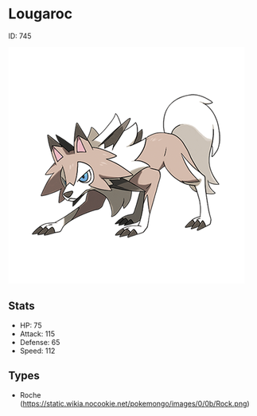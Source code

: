 # Lougaroc


ID: 745

![](https://raw.githubusercontent.com/PokeAPI/sprites/master/sprites/pokemon/other/official-artwork/745.png "Lougaroc")

## Stats


 - HP: 75
 - Attack: 115
 - Defense: 65
 - Speed: 112

## Types


 - Roche (https://static.wikia.nocookie.net/pokemongo/images/0/0b/Rock.png)
